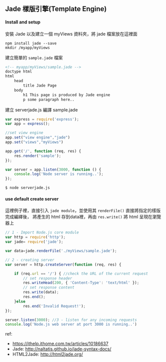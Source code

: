 ## Jade 樣版引擎(Template Engine)
#### Install and setup
安裝 Jade 以及建立一個 myViews 資料夾，將 jade 檔案放在這裡面
```
npm install jade --save
mkdir /myapp/myViews
```
建立簡單的 `sample.jade` 檔案
```html
<!-- myapp/myViews/sample.jade -->
doctype html
html
    head
        title Jade Page
    body
        h1 This page is produced by Jade engine
        p some paragraph here..
```
建立 serverjade.js 編譯 sample.jade
```js
var express = require('express');
var app = express();

//set view engine
app.set("view engine","jade")
app.set("views","myViews")

app.get('/', function (req, res) {
    res.render('sample');
});

var server = app.listen(3000, function () {
    console.log('Node server is running..');
});

```
```
$ node serverjade.js
```

#### use default create server
這裡例子裡，直接引入 `jade module`，並使用其 `renderFile()` 直接將指定的樣版完成編繹後，
將產生的 html 存到data裡，再由 `res.write()` 將 html 呈現在瀏覽器上

```js
// 1 - Import Node.js core module
var http = require('http');
var jade= require('jade');

var data=jade.renderFile('./myViews/sample.jade');

// 2 - creating server
var server = http.createServer(function (req, res) {   

    if (req.url == '/') { //check the URL of the current request
        // set response header
        res.writeHead(200, { 'Content-Type': 'text/html' });
        // set response content
        res.write(data);
        res.end();
    }else
        res.end('Invalid Request!');
});

server.listen(3000); //3 - listen for any incoming requests
console.log('Node.js web server at port 3000 is running..')
```


ref:
- https://ithelp.ithome.com.tw/articles/10186637
- Jade: http://naltatis.github.io/jade-syntax-docs/
- HTML2Jade: http://html2jade.org/
